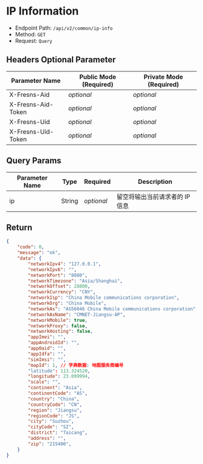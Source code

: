 # IP Information

- Endpoint Path: `/api/v2/common/ip-info`
- Method: `GET`
- Request: `Query`

## Headers Optional Parameter

| Parameter Name | Public Mode (Required) | Private Mode (Required) |
| --- | --- | --- |
| X-Fresns-Aid | *optional* | *optional* |
| X-Fresns-Aid-Token | *optional* | *optional* |
| X-Fresns-Uid | *optional* | *optional* |
| X-Fresns-Uid-Token | *optional* | *optional* |

## Query Params

| Parameter Name | Type | Required | Description |
| --- | --- | --- | --- |
| ip | String | *optional* | 留空将输出当前请求者的 IP 信息 |

## Return

```json
{
    "code": 0,
    "message": "ok",
    "data": {
        "networkIpv4": "127.0.0.1",
        "networkIpv6": "",
        "networkPort": "8080",
        "networkTimezone": "Asia/Shanghai",
        "networkOffset": 28800,
        "networkCurrency": "CNY",
        "networkIsp": "China Mobile communications corporation",
        "networkOrg": "China Mobile",
        "networkAs": "AS56046 China Mobile communications corporation",
        "networkAsName": "CMNET-Jiangsu-AP",
        "networkMobile": true,
        "networkProxy": false,
        "networkHosting": false,
        "appImei": "",
        "appAndroidId": "",
        "appOaid": "",
        "appIdfa": "",
        "simImsi": "",
        "mapId": 1, // 字典数据: 地图服务商编号
        "latitude": 113.324520,
        "longitude": 23.099994,
        "scale": "",
        "continent": "Asia",
        "continentCode": "AS",
        "country": "China",
        "countryCode": "CN",
        "region": "Jiangsu",
        "regionCode": "JS",
        "city": "Suzhou",
        "cityCode": "SZ",
        "district": "Taicang",
        "address": "",
        "zip": "215400",
    }
}
```
